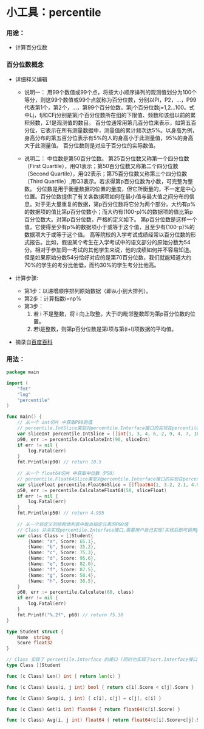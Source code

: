 # 小工具：percentile
### 用途：
* 计算百分位数

### 百分位数概念

* 详细释义编辑

    * 说明一：
用99个数值或99个点，将按大小顺序排列的观测值划分为100个等分，则这99个数值或99个点就称为百分位数，分别以Pl，P2，…，P99代表第1个，第2个，…，第99个百分位数。第j个百分位数j=1,2…100。式中Lj，fj和CFj分别是第j个百分位数所在组的下限值、频数和该组以前的累积频数，Σf是观测值的数目。
百分位通常用第几百分位来表示，如第五百分位，它表示在所有测量数据中，测量值的累计频次达5%。以身高为例，身高分布的第五百分位表示有5%的人的身高小于此测量值，95%的身高大于此测量值。
百分位数则是对应于百分位的实际数值。

    * 说明二：
中位数是第50百分位数。
第25百分位数又称第一个四分位数（First Quartile），用Q1表示；第50百分位数又称第二个四分位数（Second Quartile），用Q2表示；第75百分位数又称第三个四分位数（Third Quartile）,用Q3表示。若求得第p百分位数为小数，可完整为整数。
分位数是用于衡量数据的位置的量度，但它所衡量的，不一定是中心位置。百分位数提供了有关各数据项如何在最小值与最大值之间分布的信息。对于无大量重复的数据，第p百分位数将它分为两个部分。大约有p%的数据项的值比第p百分位数小；而大约有(100-p)%的数据项的值比第p百分位数大。对第p百分位数，严格的定义如下。
第p百分位数是这样一个值，它使得至少有p%的数据项小于或等于这个值，且至少有(100-p)%的数据项大于或等于这个值。
高等院校的入学考试成绩经常以百分位数的形式报告。比如，假设某个考生在入学考试中的语文部分的原始分数为54分。相对于参加同一考试的其他学生来说，他的成绩如何并不容易知道。但是如果原始分数54分恰好对应的是第70百分位数，我们就能知道大约70%的学生的考分比他低，而约30%的学生考分比他高。

* 计算步骤:
    * 第1步：以递增顺序排列原始数据（即从小到大排列）。
    * 第2步：计算指数i=np%
    * 第3步：
        1) 若 i 不是整数，将 i 向上取整。大于i的毗邻整数即为第p百分位数的位置。
        2) 若i是整数，则第p百分位数是第i项与第(i+l)项数据的平均值。

* 摘录自[百度百科](https://baike.baidu.com/item/%E7%99%BE%E5%88%86%E4%BD%8D%E6%95%B0)

### 用法：

```go
package main

import (
	"fmt"
	"log"
	"percentile"
)

func main() {
	// 从一个 int切片 中获取P90的值
	// percentile.IntSlice类型对percentile.Interface接口的实现在percentile包中
	var sliceInt percentile.IntSlice = []int{1, 3, 4, 6, 2, 9, 4, 7, 10, 11}
	p90, err := percentile.CalculateInt(90, sliceInt)
	if err != nil {
		log.Fatal(err)
	}
	fmt.Println(p90) // return 10.5
	
	// 从一个 float64切片 中获取中位数（P50）
	// percentile.Float64Slice类型对percentile.Interface接口的实现在percentile包中
	var sliceFloat percentile.Float64Slice = []float64{1, 3.2, 2.1, 4.99, 5, 8, 5, 7, 8.97, 4, 234, 0}
	p50, err := percentile.CalculateFloat64(50, sliceFloat)
	if err != nil {
		log.Fatal(err)
	}
	fmt.Println(p50) // return 4.995
	
	// 从一个自定义的结构体列表中取出指定元素的P60值
	// Class 并未实现percentile.Interface接口,需要用户自己实现(实现后即可调用percentile.Calculate方法进行取数)
	var class Class = []Student{
		{Name: "a", Score: 65.1},
		{Name: "b", Score: 35.2},
		{Name: "c", Score: 75.3},
		{Name: "d", Score: 95.6},
		{Name: "e", Score: 82.0},
		{Name: "f", Score: 87.5},
		{Name: "g", Score: 50.4},
		{Name: "h", Score: 30.5},
	}
	p60, err := percentile.Calculate(60, class)
	if err != nil {
		log.Fatal(err)
	}
	fmt.Printf("%.2f", p60) // return 75.30
}

type Student struct {
	Name  string
	Score float32
}

// Class 实现了 percentile.Interface 的接口 (同时也实现了sort.Interface接口)
type Class []Student

func (c Class) Len() int { return len(c) }

func (c Class) Less(i, j int) bool { return c[i].Score < c[j].Score }

func (c Class) Swap(i, j int) { c[i], c[j] = c[j], c[i] }

func (c Class) Get(i int) float64 { return float64(c[i].Score) }

func (c Class) Avg(i, j int) float64 { return float64(c[i].Score+c[j].Score) / 2 }

```